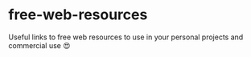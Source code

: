 # free-web-resources

Useful links to free web resources to use in your personal projects and commercial use 😍
